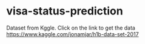 # visa-status-prediction

Dataset from Kggle. Click on the link to get the data
https://www.kaggle.com/jonamjar/h1b-data-set-2017
